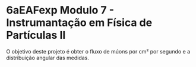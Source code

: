 # 6aEAFexp Modulo 7 - Instrumantação em Física de Partículas II

O objetivo deste projeto é obter o fluxo de múons por cm² por segundo e a distribuição angular das medidas.

